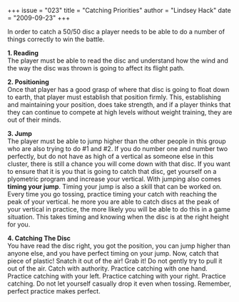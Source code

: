 +++
issue = "023"
title = "Catching Priorities"
author = "Lindsey Hack"
date = "2009-09-23"
+++

In order to catch a 50/50 disc a player needs to be able to do a number of
things correctly to win the battle.  
  
**1\. Reading**  
The player must be able to read the disc and understand how the wind and the
way the disc was thrown is going to affect its flight path.  
  
**2\. Positioning**  
Once that player has a good grasp of where that disc is going to float down to
earth, that player must establish that position firmly. This, establishing and
maintaining your position, does take strength, and if a player thinks that
they can continue to compete at high levels without weight training, they are
out of their minds.  
  
**3\. Jump**  
The player must be able to jump higher than the other people in this group who
are also trying to do #1 and #2. If you do number one and number two
perfectly, but do not have as high of a vertical as someone else in this
cluster, there is still a chance you will come down with that disc. If you
want to ensure that it is you that is going to catch that disc, get yourself
on a plyometric program and increase your vertical. With jumping also comes
**timing your jump**. Timing your jump is also a skill that can be worked on.
Every time you go tossing, practice timing your catch with reaching the peak
of your vertical. he more you are able to catch discs at the peak of your
vertical in practice, the more likely you will be able to do this in a game
situation. This takes timing and knowing when the disc is at the right height
for you.  
  
**4\. Catching The Disc**  
You have read the disc right, you got the position, you can jump higher than
anyone else, and you have perfect timing on your jump. Now, catch that piece
of plastic! Snatch it out of the air! Grab it! Do not gently try to pull it
out of the air. Catch with authority. Practice catching with one hand.
Practice catching with your left. Practice catching with your right. Practice
catching. Do not let yourself casually drop it even when tossing. Remember,
perfect practice makes perfect.
